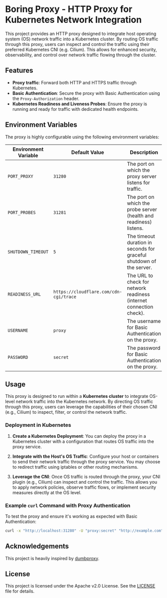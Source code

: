 # Boring Proxy - HTTP Proxy for Kubernetes Network Integration

This project provides an HTTP proxy designed to integrate host operating system (OS) network traffic into a Kubernetes cluster. By routing OS traffic through this proxy, users can inspect and control the traffic using their preferred Kubernetes CNI (e.g. Cilium). This allows for enhanced security, observability, and control over network traffic flowing through the cluster.

## Features

- **Proxy traffic**: Forward both HTTP and HTTPS traffic through Kubernetes.
- **Basic Authentication**: Secure the proxy with Basic Authentication using the `Proxy-Authorization` header.
- **Kubernetes Readiness and Liveness Probes**: Ensure the proxy is running and ready for traffic with dedicated health endpoints.

## Environment Variables

The proxy is highly configurable using the following environment variables:

| Environment Variable | Default Value                          | Description                                                          |
| -------------------- | -------------------------------------- | -------------------------------------------------------------------- |
| `PORT_PROXY`         | `31280`                                | The port on which the proxy server listens for traffic.              |
| `PORT_PROBES`        | `31281`                                | The port on which the probe server (health and readiness) listens.   |
| `SHUTDOWN_TIMEOUT`   | `5`                                    | The timeout duration in seconds for graceful shutdown of the server. |
| `READINESS_URL`      | `https://cloudflare.com/cdn-cgi/trace` | The URL to check for network readiness (internet connection check).  |
| `USERNAME`           | `proxy`                                | The username for Basic Authentication on the proxy.                  |
| `PASSWORD`           | `secret`                               | The password for Basic Authentication on the proxy.                  |

## Usage

This proxy is designed to run within a **Kubernetes cluster** to integrate OS-level network traffic into the Kubernetes network. By directing OS traffic through this proxy, users can leverage the capabilities of their chosen CNI (e.g., Cilium) to inspect, filter, or control the network traffic.

### Deployment in Kubernetes

1. **Create a Kubernetes Deployment**:
   You can deploy the proxy in a Kubernetes cluster with a configuration that routes OS traffic into the proxy service.

2. **Integrate with the Host's OS Traffic**:
   Configure your host or containers to send their network traffic through the proxy service. You may choose to redirect traffic using iptables or other routing mechanisms.

3. **Leverage the CNI**:
   Once OS traffic is routed through the proxy, your CNI plugin (e.g., Cilium) can inspect and control the traffic. This allows you to apply network policies, observe traffic flows, or implement security measures directly at the OS level.

### Example `curl` Command with Proxy Authentication

To test the proxy and ensure it's working as expected with Basic Authentication:

```bash
curl -x "http://localhost:31280" -U "proxy:secret" "http://example.com"
```

## Acknowledgements

This project is heavily inspired by [dumbproxy](https://github.com/SenseUnit/dumbproxy).

## License

This project is licensed under the Apache v2.0 License. See the [LICENSE](LICENSE) file for details.
